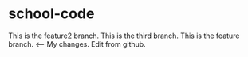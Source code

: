 # school-code

This is the feature2 branch.
This is the third branch.
This is the feature branch.   <-- My changes.
Edit from github.
